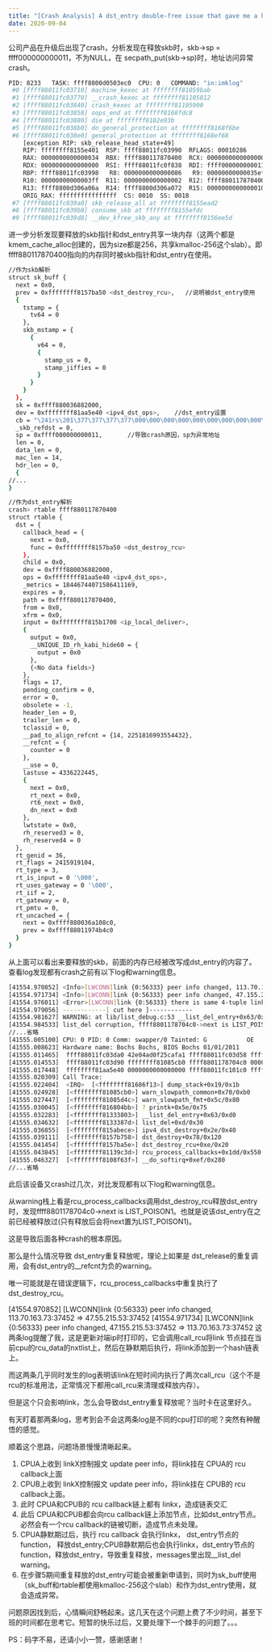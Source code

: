 ```yaml
---
title: "[Crash Analysis] A dst_entry double-free issue that gave me a headache for a long time."
date: 2020-09-04
---
```


公司产品在升级后出现了crash，分析发现在释放skb时，skb->sp = ffff000000000011，不为NULL，在 secpath_put(skb->sp)时，地址访问异常crash。

```bash
PID: 8233   TASK: ffff8800d0503ec0  CPU: 0   COMMAND: "in:imklog"
 #0 [ffff88011fc03710] machine_kexec at ffffffff81059bab
 #1 [ffff88011fc03770] __crash_kexec at ffffffff81105812
 #2 [ffff88011fc03840] crash_kexec at ffffffff81105900
 #3 [ffff88011fc03858] oops_end at ffffffff8168fdc8
 #4 [ffff88011fc03880] die at ffffffff8102e93b
 #5 [ffff88011fc038b0] do_general_protection at ffffffff8168f6be
 #6 [ffff88011fc038e0] general_protection at ffffffff8168ef68
    [exception RIP: skb_release_head_state+49]
    RIP: ffffffff8155e401  RSP: ffff88011fc03990  RFLAGS: 00010286
    RAX: 0000000000000034  RBX: ffff880117870400  RCX: 0000000000000000
    RDX: 0000000000000000  RSI: ffff88011fc0f838  RDI: ffff000000000011
    RBP: ffff88011fc03998   R8: 0000000000000086   R9: 00000000000035ef
    R10: 00000000000003ff  R11: 0000000000000002  R12: ffff880117870400
    R13: ffff8800d306a06a  R14: ffff8800d306a072  R15: 0000000000000010
    ORIG_RAX: ffffffffffffffff  CS: 0010  SS: 0018
 #7 [ffff88011fc039a0] skb_release_all at ffffffff8155ead2
 #8 [ffff88011fc039b8] consume_skb at ffffffff8155efdc
 #9 [ffff88011fc039d8] __dev_kfree_skb_any at ffffffff8156ee5d
```

进一步分析发现要释放的skb指针和dst_entry共享一块内存（这两个都是kmem_cache_alloc创建的，因为size都是256，共享kmalloc-256这个slab）。即ffff880117870400指向的内存同时被skb指针和dst_entry在使用。

```bash
//作为skb解析
struct sk_buff {
  next = 0x0, 
  prev = 0xffffffff8157ba50 <dst_destroy_rcu>,   //说明被dst_entry使用
  {
    tstamp = {
      tv64 = 0
    }, 
    skb_mstamp = {
      {
        v64 = 0, 
        {
          stamp_us = 0, 
          stamp_jiffies = 0
        }
      }
    }
  }, 
  sk = 0xffff880036882000,                     
  dev = 0xffffffff81aa5e40 <ipv4_dst_ops>,    //dst_entry设置
  cb = "\241rs\201\377\377\377\377\000\000\000\000\000\000\000\000\000\004\207\027\001\210\377\377\000\000\000\000\000\000\000\000\000\000\000\000\000\000\000\000\000\027[\201\377\377\377\377", 
  _skb_refdst = 0, 
  sp = 0xffff000000000011,       //导致crash原因，sp为异常地址
  len = 0, 
  data_len = 0, 
  mac_len = 14, 
  hdr_len = 0, 
  {
//...
}

//作为dst_entry解析
crash> rtable ffff880117870400
struct rtable {
  dst = {
    callback_head = {
      next = 0x0, 
      func = 0xffffffff8157ba50 <dst_destroy_rcu>
    }, 
    child = 0x0, 
    dev = 0xffff880036882000, 
    ops = 0xffffffff81aa5e40 <ipv4_dst_ops>, 
    _metrics = 18446744071586411169, 
    expires = 0, 
    path = 0xffff880117870400, 
    from = 0x0, 
    xfrm = 0x0, 
    input = 0xffffffff815b1700 <ip_local_deliver>, 
    {
      output = 0x0, 
      __UNIQUE_ID_rh_kabi_hide60 = {
        output = 0x0
      }, 
      {<No data fields>}
    }, 
    flags = 17, 
    pending_confirm = 0, 
    error = 0, 
    obsolete = -1, 
    header_len = 0, 
    trailer_len = 0, 
    tclassid = 0, 
    __pad_to_align_refcnt = {14, 2251816993554432}, 
    __refcnt = {
      counter = 0
    }, 
    __use = 0, 
    lastuse = 4336222445, 
    {
      next = 0x0, 
      rt_next = 0x0, 
      rt6_next = 0x0, 
      dn_next = 0x0
    }, 
    lwtstate = 0x0, 
    rh_reserved3 = 0, 
    rh_reserved4 = 0
  }, 
  rt_genid = 36, 
  rt_flags = 2415919104, 
  rt_type = 3, 
  rt_is_input = 0 '\000', 
  rt_uses_gateway = 0 '\000', 
  rt_iif = 2, 
  rt_gateway = 0, 
  rt_pmtu = 0, 
  rt_uncached = {
    next = 0xffff880036a108c0, 
    prev = 0xffff88011974b4c0
  }
}
```

从上面可以看出来要释放的skb，前面的内存已经被改写成dst_entry的内容了。查看log发现都有crash之前有以下log和warning信息。

```bash
[41554.970852] <Info>[LWCONN]link {0:56333} peer info changed, 113.70.163.73:37452 => 47.55.215.53:37452
[41554.971734] <Info>[LWCONN]link {0:56333} peer info changed, 47.155.215.53:37452 => 113.70.163.73:37452
[41554.976011] <Error>[LWCONN]link {0:56333} there is same 4-tuple link in hash table
[41554.979056] ------------[ cut here ]------------
[41554.981627] WARNING: at lib/list_debug.c:53 __list_del_entry+0x63/0xd0()
[41554.984533] list_del corruption, ffff8801178704c0->next is LIST_POISON1 (dead000000000100)
//...省略
[41555.005100] CPU: 0 PID: 0 Comm: swapper/0 Tainted: G           OE  ------------   3.10.0-514.21.1.el7.x86_64 #1
[41555.008623] Hardware name: Bochs Bochs, BIOS Bochs 01/01/2011
[41555.011465]  ffff88011fc03da0 42e04ad0f25cafa1 ffff88011fc03d58 ffffffff81686f13
[41555.014553]  ffff88011fc03d90 ffffffff81085cb0 ffff8801178704c0 0000000000000000
[41555.017448]  ffffffff81aa5e40 0000000000000000 ffff88011fc101c0 ffff88011fc03df8
[41555.020309] Call Trace:
[41555.022404]  <IRQ>  [<ffffffff81686f13>] dump_stack+0x19/0x1b
[41555.024928]  [<ffffffff81085cb0>] warn_slowpath_common+0x70/0xb0
[41555.027447]  [<ffffffff81085d4c>] warn_slowpath_fmt+0x5c/0x80
[41555.030045]  [<ffffffff816804bb>] ? printk+0x5e/0x75
[41555.032283]  [<ffffffff81333803>] __list_del_entry+0x63/0xd0
[41555.034632]  [<ffffffff8133387d>] list_del+0xd/0x30
[41555.036855]  [<ffffffff815abece>] ipv4_dst_destroy+0x2e/0x40
[41555.039111]  [<ffffffff8157b758>] dst_destroy+0x78/0x120
[41555.041454]  [<ffffffff8157ba5e>] dst_destroy_rcu+0xe/0x20
[41555.043845]  [<ffffffff81139c3d>] rcu_process_callbacks+0x1dd/0x550
[41555.046327]  [<ffffffff8108f63f>] __do_softirq+0xef/0x280
//...省略
```

此后该设备又crash过几次，对比发现都有以下log和warning信息。

从warning栈上看是rcu_process_callbacks调用dst_destroy_rcu释放dst_entry时，发现ffff8801178704c0->next is LIST_POISON1。也就是说该dst_entry在之前已经被释放过(只有释放后会将next置为LIST_POISON1)。

这是导致后面各种crash的根本原因。

那么是什么情况导致 dst_entry重复释放呢，理论上如果是 dst_release的重复调用，会有dst_entry的__refcnt为负的warning。

唯一可能就是在错误逻辑下，rcu_process_callbacks中重复执行了dst_destroy_rcu。

[41554.970852] <Info>[LWCONN]link {0:56333} peer info changed, 113.70.163.73:37452 => 47.55.215.53:37452
[41554.971734] <Info>[LWCONN]link {0:56333} peer info changed, 47.155.215.53:37452 => 113.70.163.73:37452
这两条log提醒了我，这是更新对端ip时打印的，它会调用call_rcu将link 节点挂在当前cpu的rcu_data的nxtlist上，然后在静默期后执行，将link添加到一个hash链表上。

而这两条几乎同时发生的log表明该link在短时间内执行了两次call_rcu（这个不是rcu的标准用法，正常情况下都用call_rcu来清理或释放内存）。

但是这个只会影响link，怎么会导致dst_entry重复释放呢？当时卡在这里好久。

有天盯着那两条log，思考到会不会这两条log是不同的cpu打印的呢？突然有种醒悟的感觉。

顺着这个思路，问题场景慢慢清晰起来。

1. CPUA上收到 linkX控制报文 update peer info，将link挂在 CPUA的 rcu callback上面
2. CPUB上收到 linkX控制报文 update peer info，将link挂在 CPUB的 rcu callback上面。
3. 此时 CPUA和CPUB的 rcu callback链上都有 linkx，造成链表交汇
4. 此后 CPUA和CPUB都会向rcu callback链上添加节点，比如dst_entry节点。必然会有一个rcu callback的链被切断，造成节点未处理。
5. CPUA静默期过后，执行 rcu callback 会执行linkx， dst_entry节点的function， 释放dst_entry;CPUB静默期后也会执行linkx，dst_entry节点的function，释放dst_entry，导致重复释放，messages里出现__list_del warning。
6. 在步骤5期间重复释放的dst_entry可能会被重新申请到，同时为sk_buff使用（sk_buff和rtable都使用kmalloc-256这个slab）和作为dst_entry使用，就会造成异常。

问题原因找到后，心情瞬间舒畅起来。这几天在这个问题上费了不少时间，甚至下班的时间都在思考它。短暂的快乐过后，又要处理下一个棘手的问题了。。。


PS：码字不易，还请小小一赞，感谢感谢！




